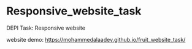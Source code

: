 # Responsive_website_task
DEPI Task: Responsive website 

website demo: https://mohammedalaadev.github.io/fruit_website_task/
